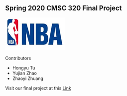 ## Spring 2020 CMSC 320 Final Project

![](small_logo.jpg)

Contributors
- Hongyu Tu
- Yujian Zhao
- Zhaoyi Zhuang

Visit our final project at this <a href="https://h-tu.github.io/cs320final/" target="_blank">Link</a>
